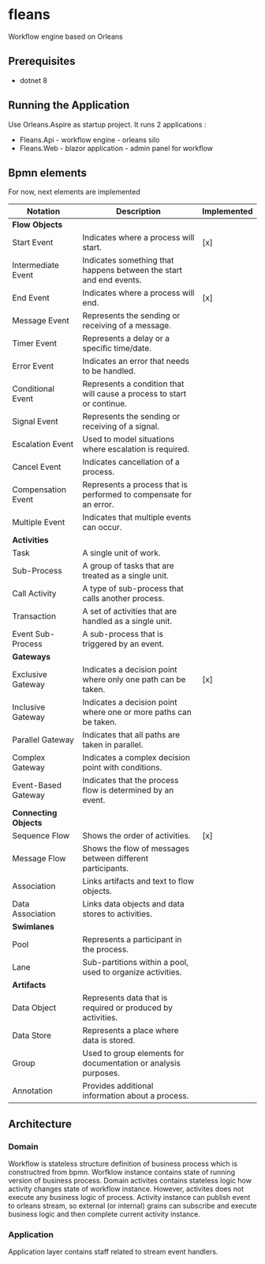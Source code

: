 # fleans
Workflow engine based on Orleans

## Prerequisites

- dotnet 8

## Running the Application

Use Orleans.Aspire as startup project.
It runs 2 applications :
- Fleans.Api - workflow engine - orleans silo 
- Fleans.Web - blazor application - admin panel for workflow

## Bpmn elements 
For now, next elements are implemented 

| Notation             | Description                                                                 | Implemented |
|----------------------|-----------------------------------------------------------------------------|-------------|
| **Flow Objects**     |                                                                             |             |
| Start Event          | Indicates where a process will start.                                        |     [x]     |
| Intermediate Event   | Indicates something that happens between the start and end events.           |             |
| End Event            | Indicates where a process will end.                                          |     [x]     |
| Message Event        | Represents the sending or receiving of a message.                            |             |
| Timer Event          | Represents a delay or a specific time/date.                                  |             |
| Error Event          | Indicates an error that needs to be handled.                                 |             |
| Conditional Event    | Represents a condition that will cause a process to start or continue.       |             |
| Signal Event         | Represents the sending or receiving of a signal.                             |             |
| Escalation Event     | Used to model situations where escalation is required.                       |             |
| Cancel Event         | Indicates cancellation of a process.                                         |             |
| Compensation Event   | Represents a process that is performed to compensate for an error.           |             |
| Multiple Event       | Indicates that multiple events can occur.                                    |             |
| **Activities**       |                                                                             |             |
| Task                 | A single unit of work.                                                      |             |
| Sub-Process          | A group of tasks that are treated as a single unit.                         |             |
| Call Activity        | A type of sub-process that calls another process.                            |             |
| Transaction          | A set of activities that are handled as a single unit.                      |             |
| Event Sub-Process    | A sub-process that is triggered by an event.                                 |             |
| **Gateways**         |                                                                             |             |
| Exclusive Gateway    | Indicates a decision point where only one path can be taken.                 |    [x]      |
| Inclusive Gateway    | Indicates a decision point where one or more paths can be taken.             |             |
| Parallel Gateway     | Indicates that all paths are taken in parallel.                              |             |
| Complex Gateway      | Indicates a complex decision point with conditions.                          |             |
| Event-Based Gateway  | Indicates that the process flow is determined by an event.                   |             |
| **Connecting Objects**|                                                                            |             |
| Sequence Flow        | Shows the order of activities.                                              |      [x]     |
| Message Flow         | Shows the flow of messages between different participants.                  |             |
| Association          | Links artifacts and text to flow objects.                                    |             |
| Data Association     | Links data objects and data stores to activities.                            |             |
| **Swimlanes**        |                                                                             |             |
| Pool                 | Represents a participant in the process.                                     |             |
| Lane                 | Sub-partitions within a pool, used to organize activities.                   |             |
| **Artifacts**        |                                                                             |             |
| Data Object          | Represents data that is required or produced by activities.                  |             |
| Data Store           | Represents a place where data is stored.                                     |             |
| Group                | Used to group elements for documentation or analysis purposes.               |             |
| Annotation           | Provides additional information about a process.                             |             |


## Architecture

### Domain

Workflow is stateless structure definition of business process which is constructred from bpmn.
Worfklow instance contains state of running version of business process.
Domain activites contains stateless logic how activity changes state of workflow instance.
However, activites does not execute any business logic of process.
Activity instance can publish event to orleans stream, so external (or internal) grains can subscribe and execute business logic and then complete current activity instance.

### Application

Application layer contains staff related to stream event handlers.


